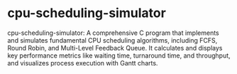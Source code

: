 # cpu-scheduling-simulator
cpu-scheduling-simulator: A comprehensive C program that implements and simulates fundamental CPU scheduling algorithms, including FCFS, Round Robin, and Multi-Level Feedback Queue. It calculates and displays key performance metrics like waiting time, turnaround time, and throughput, and visualizes process execution with Gantt charts.
